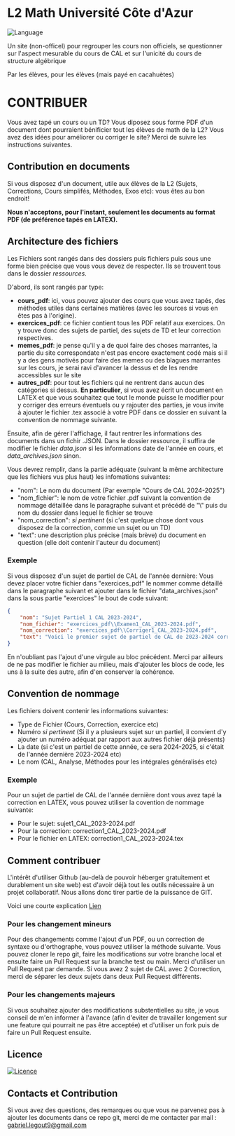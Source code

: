 # L2 Math Université Côte d'Azur
![Language](https://img.shields.io/badge/language-Javascript-yellow)

Un site (non-officel) pour regrouper les cours non officiels, se questionner sur l'aspect mesurable du cours de CAL et sur l'unicité du cours de structure algébrique

Par les élèves, pour les élèves (mais payé en cacahuètes)

# CONTRIBUER

Vous avez tapé un cours ou un TD? Vous diposez sous forme PDF d'un document dont pourraient bénificier tout les élèves de math de la L2? Vous avez des idées pour améliorer ou corriger le site? Merci de suivre les instructions suivantes.

## Contribution en documents

Si vous disposez d'un document, utile aux élèves de la L2 (Sujets, Corrections, Cours simplifés, Méthodes, Exos etc): vous êtes au bon endroit! 

**Nous n'acceptons, pour l'instant, seulement les documents au format PDF (de préférence tapés en LATEX).**

## Architecture des fichiers 

Les Fichiers sont rangés dans des dossiers puis fichiers puis sous une forme bien précise que vous vous devez de respecter. Ils se trouvent tous dans le dossier *ressources*. 

D'abord, ils sont rangés par type:
- **cours_pdf**: ici, vous pouvez ajouter des cours que vous avez tapés, des méthodes utiles dans certaines matières (avec les sources si vous en êtes pas à l'origine).
- **exercices_pdf**: ce fichier contient tous les PDF relatif aux exercices. On y trouve donc des sujets de partiel, des sujets de TD et leur correction respectives. 
- **memes_pdf**: je pense qu'il y a de quoi faire des choses marrantes, la partie du site correspondate n'est pas encore exactement codé mais si il y a des gens motivés pour faire des memes ou des blagues marrantes sur les cours, je serai ravi d'avancer la dessus et de les rendre accessibles sur le site
- **autres_pdf**: pour tout les fichiers qui ne rentrent dans aucun des catégories si dessus. **En particulier**, si vous avez écrit un document en LATEX et que vous souhaitez que tout le monde puisse le modifier pour y corriger des erreurs éventuels ou y rajouter des parties, je vous invite à ajouter le fichier .tex associé à votre PDF dans ce dossier en suivant la convention de nommage suivante. 

Ensuite, afin de gérer l'affichage, il faut rentrer les informations des documents dans un fichir .JSON. 
Dans le dossier ressource, il suffira de modifier le fichier *data.json* si les informations date de l'année en cours, et  *data_archives.json* sinon.

Vous devrez remplir, dans la partie adéquate (suivant la même architecture que les fichiers vus plus haut) les infomations suivantes:
- "nom": Le nom du document (Par exemple "Cours de CAL 2024-2025")
- "nom_fichier": le nom de votre fichier .pdf suivant la convention de nommage détaillée dans le paragraphe suivant et précédé de "\\" puis du nom du dossier dans lequel le fichier se trouve
- "nom_correction": *si pertinent* (si c'est quelque chose dont vous disposez de la correction, comme un sujet ou un TD)
- "text": une description plus précise (mais brève) du document en question (elle doit contenir l'auteur du document)

### Exemple

Si vous disposez d'un sujet de partiel de CAL de l'année dernière: 
Vous devez placer votre fichier dans "exercices_pdf" le nommer comme détaillé dans le paragraphe suivant et ajouter dans le fichier "data_archives.json" dans la sous partie "exercices" le bout de code suivant: 

```json 
{ 
    "nom": "Sujet Partiel 1 CAL 2023-2024",
    "nom_fichier": "exercices_pdf\\Examen1_CAL_2023-2024.pdf",
    "nom_correction": "exercices_pdf\\Corriger1_CAL_2023-2024.pdf",
    "text": "Voici le premier sujet de partiel de CAL de 2023-2024 corrigé par *******"
}
```

En n'oubliant pas l'ajout d'une virgule au bloc précédent. Merci par ailleurs de ne pas modifier le fichier au milieu, mais d'ajouter les blocs de code, les uns à la suite des autre, afin d'en conserver la cohérence.


## Convention de nommage

Les fichiers doivent contenir les informations suivantes:

- Type de Fichier (Cours, Correction, exercice etc)
- Numéro *si pertinent* (Si il y a plusieurs sujet sur un partiel, il convient d'y ajouter un numéro adéquat par rapport aux autres fichier déjà présents)
- La date (si c'est un partiel de cette année, ce sera 2024-2025, si c'était de l'année dernière 2023-2024 etc)
- Le nom (CAL, Analyse, Méthodes pour les intégrales généralisés etc)

### Exemple 
Pour un sujet de partiel de CAL de l'année dernière dont vous avez tapé la correction en LATEX, vous pouvez utiliser la covention de nommage suivante:
- Pour le sujet: sujet1_CAL_2023-2024.pdf
- Pour la correction: correction1_CAL_2023-2024.pdf
- Pour le fichier en LATEX: correction1_CAL_2023-2024.tex

## Comment contribuer 

L'intérêt d'utiliser Github (au-delà de pouvoir héberger gratuitement et durablement un site web) est d'avoir déjà tout les outils nécessaire à un projet collaboratif. Nous allons donc tirer partie de la puissance de GIT.

Voici une courte explication [Lien](https://docs.github.com/fr/pull-requests/collaborating-with-pull-requests/proposing-changes-to-your-work-with-pull-requests/creating-a-pull-request "ici")

### Pour les changement mineurs

Pour des changements comme l'ajout d'un PDF, ou un correction de syntaxe ou d'orthographe, vous pouvez utiliser la méthode suivante.
Vous pouvez cloner le repo git, faire les modifications sur votre branche local et ensuite faire un Pull Request sur la branche test ou main. Merci d'utiliser un Pull Request par demande. Si vous avez 2 sujet de CAL avec 2 Correction, merci de séparer les deux sujets dans deux Pull Request différents. 

### Pour les changements majeurs 

Si vous souhaitez ajouter des modifications substentielles au site, je vous conseil de m'en informer à l'avance (afin d'eviter de travailler longement sur une feature qui pourrait ne pas être acceptée) et d'utiliser un fork puis de faire un Pull Request ensuite. 

## Licence
[![Licence](https://img.shields.io/github/license/Ileriayo/markdown-badges?style=for-the-badge)](./LICENSE)

## Contacts et Contribution

Si vous avez des questions, des remarques ou que vous ne parvenez pas à ajouter les documents dans ce repo git, merci de me contacter par mail : gabriel.legout9@gmail.com 
